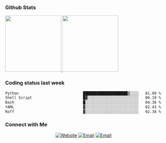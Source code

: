
### Github Stats

<a href="https://github.com/lileixuan">
  <img height="180em" src="https://github-readme-stats.vercel.app/api?username=lileixuan&theme=buefy&show_icons=true" />
  <img height="180em" src="https://github-readme-stats.vercel.app/api/top-langs/?username=lileixuan&theme=buefy&layout=compact" />
</a>

### Coding status last week 

<!--START_SECTION:waka-->

```txt
Python                             ████████████████████▒░░░░   81.09 %
Shell Script                       █▓░░░░░░░░░░░░░░░░░░░░░░░   06.19 %
Bash                               █░░░░░░░░░░░░░░░░░░░░░░░░   04.36 %
YAML                               ▓░░░░░░░░░░░░░░░░░░░░░░░░   02.43 %
Roff                               ▓░░░░░░░░░░░░░░░░░░░░░░░░   02.38 %
```

<!--END_SECTION:waka-->

### Connect with Me 

<p align="center">
<a href="https://www.koomu.cn/"><img alt="Website" src="https://img.shields.io/badge/Website-www.koomu.cn-blue?style=flat-square&logo=google-chrome"></a>
<a href="mailto:lileixuan@gmail.com"><img alt="Email" src="https://img.shields.io/badge/Email-lileixuan@gmail.com-blue?style=flat-square&logo=gmail"></a>
<a href="https://www.koomu.cn/rss/"><img alt="Email" src="https://img.shields.io/badge/RSS-www.koomu.cn%2Frss%2F-blue?style=flat-square&logo=rss"></a>


</p>
